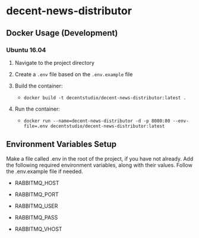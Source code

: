 # decent-news-distributor

## Docker Usage (Development)
### Ubuntu 16.04 	

1. Navigate to the project directory

2. Create a `.env` file based on the `.env.example` file

3. Build the container:
   - `docker build -t decentstudio/decent-news-distributor:latest .`

4. Run the container:
   - `docker run --name=decent-news-distributor -d -p 8080:80 --env-file=.env decentstudio/decent-news-distributor:latest`

## Environment Variables Setup

Make a file called .env in the root of the project, if you have not already. Add the following required environment variables, along with their values. Follow the .env.example file if needed.

- RABBITMQ_HOST

- RABBITMQ_PORT

- RABBITMQ_USER

- RABBITMQ_PASS

- RABBITMQ_VHOST
